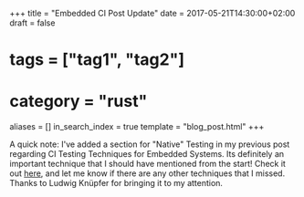 +++
title = "Embedded CI Post Update"
date = 2017-05-21T14:30:00+02:00
draft = false
# tags = ["tag1", "tag2"]
# category = "rust"
aliases = []
in_search_index = true
template = "blog_post.html"
+++

A quick note: I've added a section for "Native" Testing in my previous post regarding CI Testing Techniques for Embedded Systems. Its definitely an important technique that I should have mentioned from the start! Check it out [here](https://jamesmunns.com/update/2017/05/07/hardware-ci-overview.html), and let me know if there are any other techniques that I missed. Thanks to Ludwig Knüpfer for bringing it to my attention.

<!-- more -->